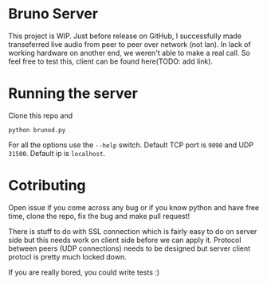 Bruno Server
============

This project is WIP. Just before release on GitHub, I successfully made
transeferred live audio from peer to peer over network (not lan). In lack of
working hardware on another end, we weren't able to make a real call. So feel
free to test this, client can be found here(TODO: add link).

Running the server
==================

Clone this repo and

```
python brunod.py
```

For all the options use the `--help` switch. Default TCP port is `9090`
and UDP `31500`. Default ip is `localhost`.

Cotributing
===========

Open issue if you come across any bug or if you know python and have free time,
clone the repo, fix the bug and make pull request!

There is stuff to do with SSL connection which is fairly easy to do on server
side but this needs work on client side before we can apply it. Protocol
between peers (UDP connections) needs to be designed but server client protocl
is pretty much locked down.

If you are really bored, you could write tests :)

